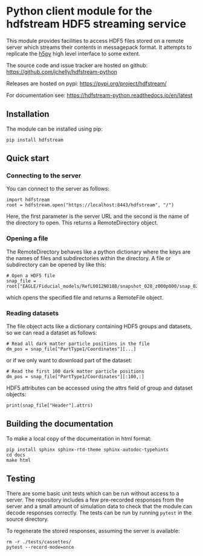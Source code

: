 # Python client module for the hdfstream HDF5 streaming service

This module provides facilities to access HDF5 files stored on a
remote server which streams their contents in messagepack format. It
attempts to replicate the [h5py](https://www.h5py.org/) high level
interface to some extent.

The source code and issue tracker are hosted on github:
https://github.com/jchelly/hdfstream-python

Releases are hosted on pypi: https://pypi.org/project/hdfstream/

For documentation see: https://hdfstream-python.readthedocs.io/en/latest

## Installation

The module can be installed using pip:
```
pip install hdfstream
```

## Quick start

### Connecting to the server

You can connect to the server as follows:
```
import hdfstream
root = hdfstream.open("https://localhost:8443/hdfstream", "/")
```
Here, the first parameter is the server URL and the second is the name
of the directory to open. This returns a RemoteDirectory object.

### Opening a file

The RemoteDirectory behaves like a python dictionary where the keys
are the names of files and subdirectories within the directory. A file
or subdirectory can be opened by like this:
```
# Open a HDF5 file
snap_file = root["EAGLE/Fiducial_models/RefL0012N0188/snapshot_028_z000p000/snap_028_z000p000.0.hdf5"]
```
which opens the specified file and returns a RemoteFile object.

### Reading datasets

The file object acts like a dictionary containing HDF5 groups and
datasets, so we can read a dataset as follows:
```
# Read all dark matter particle positions in the file
dm_pos = snap_file["PartType1/Coordinates"][...]
```
or if we only want to download part of the dataset:
```
# Read the first 100 dark matter particle positions
dm_pos = snap_file["PartType1/Coordinates"][:100,:]
```
HDF5 attributes can be accessed using the attrs field of group and dataset objects:
```
print(snap_file["Header"].attrs)
```

## Building the documentation

To make a local copy of the documentation in html format:
```
pip install sphinx sphinx-rtd-theme sphinx-autodoc-typehints
cd docs
make html
```

## Testing

There are some basic unit tests which can be run without access to a
server. The repository includes a few pre-recorded responses from the
server and a small amount of simulation data to check that the module
can decode responses correctly. The tests can be run by running
`pytest` in the source directory.

To regenerate the stored responses, assuming the server is available:
```
rm -r ./tests/cassettes/
pytest --record-mode=once
```